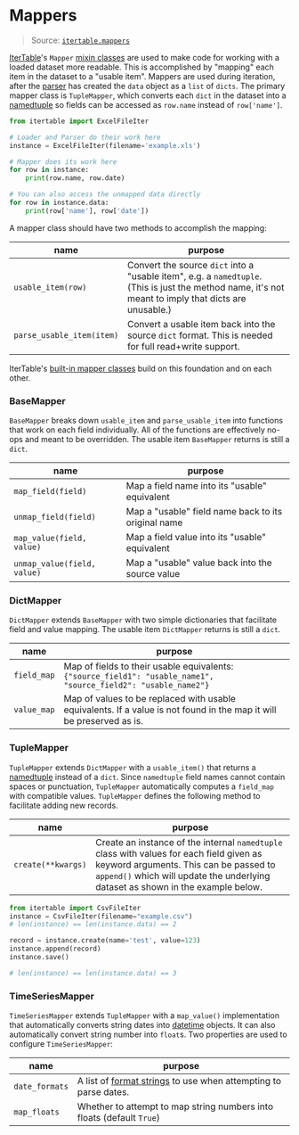 Mappers
=======

> Source: [`itertable.mappers`][itertable.mappers]


[IterTable]'s `Mapper` [mixin classes][custom] are used to make code for working with a loaded dataset more readable.  This is accomplished by "mapping" each item in the dataset to a "usable item".  Mappers are used during iteration, after the [parser][parsers] has created the `data` object as a `list` of `dicts`.  The primary mapper class is `TupleMapper`, which converts each `dict` in the dataset into a [namedtuple] so fields can be accessed as `row.name` instead of `row['name']`.

```python
from itertable import ExcelFileIter

# Loader and Parser do their work here
instance = ExcelFileIter(filename='example.xls')

# Mapper does its work here
for row in instance:
    print(row.name, row.date)

# You can also access the unmapped data directly
for row in instance.data:
    print(row['name'], row['date'])

``` 
    
A mapper class should have two methods to accomplish the mapping:

name | purpose
-----|---------
`usable_item(row)` | Convert the source `dict` into a "usable item", e.g. a `namedtuple`.  (This is just the method name, it's not meant to imply that dicts are unusable.)
`parse_usable_item(item)` | Convert a usable item back into the source `dict` format.  This is needed for full read+write support.

IterTable's [built-in mapper classes][mappers] build on this foundation and on each other.

### BaseMapper
`BaseMapper` breaks down `usable_item` and `parse_usable_item` into functions that work on each field individually.  All of the functions are effectively no-ops and meant to be overridden.  The usable item `BaseMapper` returns is still a `dict`.

name | purpose
-----|---------
`map_field(field)` | Map a field name into its "usable" equivalent
`unmap_field(field)` | Map a "usable" field name back to its original name
`map_value(field, value)` | Map a field value into its "usable" equivalent
`unmap_value(field, value)` | Map a "usable" value back into the source value

### DictMapper
`DictMapper` extends `BaseMapper` with two simple dictionaries that facilitate field and value mapping.  The usable item `DictMapper` returns is still a `dict`.

name | purpose
-----|---------
`field_map` | Map of fields to their usable equivalents: `{"source_field1": "usable_name1", "source_field2": "usable_name2"}`
`value_map` | Map of values to be replaced with usable equivalents.  If a value is not found in the map it will be preserved as is.

### TupleMapper
`TupleMapper` extends `DictMapper` with a `usable_item()` that returns a [namedtuple] instead of a `dict`.  Since `namedtuple` field names cannot contain spaces or punctuation, `TupleMapper` automatically computes a `field_map` with compatible values.  `TupleMapper` defines the following method to facilitate adding new records.

name | purpose
-----|---------
`create(**kwargs)` | Create an instance of the internal `namedtuple` class with values for each field given as keyword arguments.  This can be passed to `append()` which will update the underlying dataset as shown in the example below.

```python
from itertable import CsvFileIter
instance = CsvFileIter(filename="example.csv")
# len(instance) == len(instance.data) == 2

record = instance.create(name='test', value=123)
instance.append(record)
instance.save()

# len(instance) == len(instance.data) == 3

```

### TimeSeriesMapper

`TimeSeriesMapper` extends `TupleMapper` with a `map_value()` implementation that automatically converts string dates into [datetime] objects.  It can also automatically convert string number into `float`s.  Two properties are used to configure `TimeSeriesMapper`:

name | purpose
-----|---------
`date_formats` | A list of [format strings] to use when attempting to parse dates.
`map_floats` | Whether to attempt to map string numbers into floats (default `True`)

[itertable.mappers]: https://github.com/wq/itertable/blob/master/itertable/mappers.py

[IterTable]: https://github.com/wq/itertable
[custom]: https://github.com/wq/itertable/blob/master/docs/about.md
[base]: https://github.com/wq/itertable/blob/master/docs/base.md
[loaders]: https://github.com/wq/itertable/blob/master/docs/loaders.md
[parsers]: https://github.com/wq/itertable/blob/master/docs/parsers.md
[mappers]: https://github.com/wq/itertable/blob/master/docs/mappers.md
[gis]: https://github.com/wq/itertable/blob/master/docs/gis.md

[namedtuple]: https://docs.python.org/3/library/collections.html#collections.namedtuple
[datetime]: https://docs.python.org/3/library/datetime.html
[format strings]: https://docs.python.org/3/library/datetime.html#strftime-and-strptime-behavior
